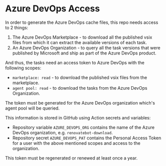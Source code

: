 # Azure DevOps Access

In order to generate the Azure DevOps cache files, this repo needs access to 2 things:

 1. The Azure DevOps Marketplace - to download all the published vsix files from which it can extract the available versions of each task.
 2. An Azure DevOps Organization - to query all the task versions that were published by Microsoft and ship as part of the Azure DevOps product. 

 And thus, the tasks need an access token to Azure DevOps with the following scopes:

  - `marketplace: read` - to download the published vsix files from the marketplace.
  - `agent pool: read` - to download the tasks from the Azure DevOps Organization.

  The token must be generated for the Azure DevOps organization which's agent pool will be queried.

  This information is stored in GitHub using Action secrets and variables:

   - Repository variable `AZURE_DEVOPS_ORG` contains the name of the Azure DevOps organization, e.g. `renovatebot-download`.
   - Repository secret `AZURE_DEVOPS_PAT` contains the Personal Access Token for a user with the above mentioned scopes and access to the organization.

   This token must be regenerated or renewed at least once a year.